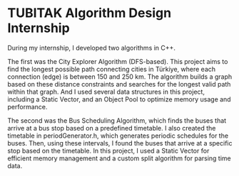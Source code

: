# TUBITAK Algorithm Design Internship 

During my internship, I developed two algorithms in C++.

The first was the City Explorer Algorithm (DFS-based). This project aims to find the longest possible path connecting cities in Türkiye, where each connection (edge) is between 150 and 250 km. 
The algorithm builds a graph based on these distance constraints and searches for the longest valid path within that graph. And I used several data structures in this project, including a Static Vector, and an Object Pool to optimize memory usage and performance.

The second was the Bus Scheduling Algorithm, which finds the buses that arrive at a bus stop based on a predefined timetable. I also created the timetable in periodGenerator.h, which generates periodic schedules for the buses. Then, using these intervals, I found the buses that arrive at a specific stop based on the timetable. In this project, I used a Static Vector for efficient memory management and a custom split algorithm for parsing time data.
